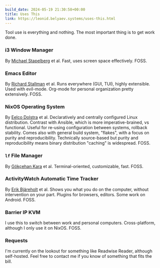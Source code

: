 ```yaml
---
build_date: 2024-05-19 21:30:58+00:00
title: Uses This
link: https://leonid.belyaev.systems/uses-this.html
---
```



Tool use is everything and nothing. The most important thing is to get work done.

### i3 Window Manager
By [Michael Stapelberg](https://michael.stapelberg.ch/) et al.
Fast, uses screen space effectively. 
FOSS.

### Emacs Editor
By [Richard Stallman](https://stallman.org/) et al.
Runs everywhere (GUI, TUI), highly extensible. 
Used with evil-mode. Org-mode for personal organization pretty extensively.
FOSS.

### NixOS Operating System
By [Eelco Dolstra](https://edolstra.github.io/) et al.
Declaratively and centrally configured Linux distribution.
Contrast with Ansible, which is more imperative-brained, vs functional.
Useful for re-using configuration between systems, rollback stability.
Comes also with general build system, "flakes", with a focus on purity and reproducibility.
Technically source-based but purity and reproducibility means binary distribution "caching" is widespread.
FOSS.

### `lf` File Manager
By [Gökçehan Kara](https://gokcehan.github.io/) et al.
Terminal-oriented, customizable, fast. 
FOSS.

### ActivityWatch Automatic Time Tracker
By [Erik Bjäreholt](https://erik.bjareholt.com/) et al.
Shows you what you do on the computer, without intervention on your part.
Plugins for browsers, editors. Some work on Android.
FOSS.

### Barrier IP KVM
I use this to switch between work and personal computers.
Cross-platform, although I only use it on NixOS.
FOSS.

### Requests

I'm currently on the lookout for something like Readwise Reader, although self-hosted.
Feel free to contact me if you know of something that fits the bill.